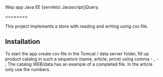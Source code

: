 
Wep app Java EE (servlets) Javascript/jQuery.

========

This project implements a store with reading and writing using csv file.



Installation
------------

To start the app create csv file in the Tomcat / data server folder,
 fill up product catalog in such a sequence (name, article, price) 
 using  comma - , - ;
 The catalog WEB/data has an example of a completed file.
 In the article only use the numbers.







